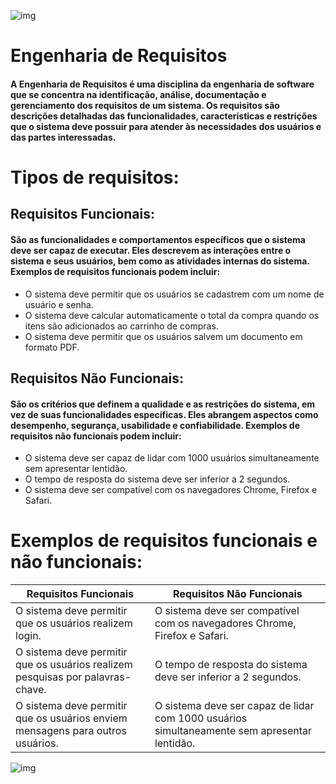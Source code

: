 ![img](https://hermes.dio.me/articles/cover/98bf4e2c-463b-4830-87ba-45910d142dcd.png)
# Engenharia de Requisitos
#### A Engenharia de Requisitos é uma disciplina da engenharia de software que se concentra na identificação, análise, documentação e gerenciamento dos requisitos de um sistema. Os requisitos são descrições detalhadas das funcionalidades, características e restrições que o sistema deve possuir para atender às necessidades dos usuários e das partes interessadas.
# Tipos de requisitos:
## Requisitos Funcionais: 
#### São as funcionalidades e comportamentos específicos que o sistema deve ser capaz de executar. Eles descrevem as interações entre o sistema e seus usuários, bem como as atividades internas do sistema. Exemplos de requisitos funcionais podem incluir:
   - O sistema deve permitir que os usuários se cadastrem com um nome de usuário e senha.
   - O sistema deve calcular automaticamente o total da compra quando os itens são adicionados ao carrinho de compras.
   - O sistema deve permitir que os usuários salvem um documento em formato PDF.
## Requisitos Não Funcionais: 
#### São os critérios que definem a qualidade e as restrições do sistema, em vez de suas funcionalidades específicas. Eles abrangem aspectos como desempenho, segurança, usabilidade e confiabilidade. Exemplos de requisitos não funcionais podem incluir:
   - O sistema deve ser capaz de lidar com 1000 usuários simultaneamente sem apresentar lentidão.
   - O tempo de resposta do sistema deve ser inferior a 2 segundos.
   - O sistema deve ser compatível com os navegadores Chrome, Firefox e Safari.
# Exemplos de requisitos funcionais e não funcionais:
| Requisitos Funcionais    | Requisitos Não Funcionais |
|-------------------------|--------------------------|
| O sistema deve permitir que os usuários realizem login. | O sistema deve ser compatível com os navegadores Chrome, Firefox e Safari. |
| O sistema deve permitir que os usuários realizem pesquisas por palavras-chave. | O tempo de resposta do sistema deve ser inferior a 2 segundos. |
| O sistema deve permitir que os usuários enviem mensagens para outros usuários. | O sistema deve ser capaz de lidar com 1000 usuários simultaneamente sem apresentar lentidão. |
![img](https://4.bp.blogspot.com/-jEyIVkoHMGQ/VAHod8bTrWI/AAAAAAAAIDI/Apz2T2hqe20/s1600/Engenharia%2Bde%2BRequisitos.jpg)
